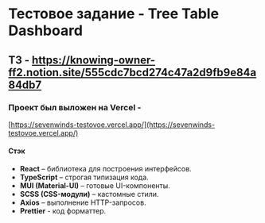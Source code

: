 # Тестовое задание - Tree Table Dashboard 
## ТЗ - https://knowing-owner-ff2.notion.site/555cdc7bcd274c47a2d9fb9e84a84db7  
###  Проект был выложен на Vercel -  
[https://sevenwinds-testovoe.vercel.app/](https://sevenwinds-testovoe.vercel.app/)
#### Стэк
-  **React** – библиотека для построения интерфейсов.
-  **TypeScript** – строгая типизация кода.
-  **MUI (Material-UI)** – готовые UI-компоненты.
-  **SCSS (CSS-модули)** – кастомные стили.
-  **Axios** – выполнение HTTP-запросов.
-  **Prettier** - код форматтер.
